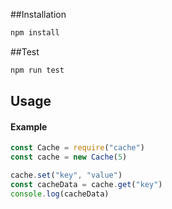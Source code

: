 ##Installation
```bash
npm install
```

##Test
```bash
npm run test
```

## Usage

#### Example

```js
const Cache = require("cache")
const cache = new Cache(5)

cache.set("key", "value")
const cacheData = cache.get("key")
console.log(cacheData)
```